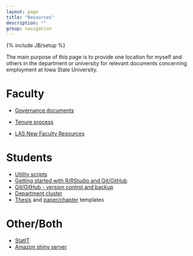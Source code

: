 ```yaml
---
layout: page
title: "Resources"
description: ""
group: navigation
---
```

{% include JB/setup %}

The main purpose of this page is to provide one location for myself and others in the department or university for relevant documents concerning employment at Iowa State University.

# Faculty

- [Governance documents](governance.html)
- [Tenure process](tenure.html)

- [LAS New Faculty Resources](https://www.las.iastate.edu/faculty-staff/new-faculty-resources/)

# Students

- [Utility scripts](utility.html)
- [Getting started with R/RStudio and Git/GitHub](../2017/08/31/getting-started-with-R-and-Git-GitHub.html)
- [Git/GitHub - version control and backup](git.html)
- [Department cluster](smaster.html)
- [Thesis](https://github.com/jarad/thesisTemplate) and [paper/chapter](https://github.com/jarad/chapter1Template) templates

# Other/Both

- [StatIT](statit.html)
- [Amazon shiny server](amazon.html)
